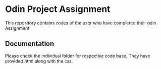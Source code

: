 
# Odin Project Assignment

This repository contains codes of the user who have completed their odin Assignment


## Documentation

Please check the individual folder for respective code base. They have provided html along with the css.


